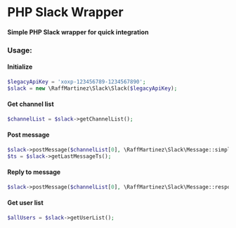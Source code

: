 # PHP Slack Wrapper
#### Simple PHP Slack wrapper for quick integration

### Usage:

#### Initialize
```php
$legacyApiKey = 'xoxp-123456789-1234567890';
$slack = new \RaffMartinez\Slack\Slack($legacyApiKey);
```
#### Get channel list

```php
$channelList = $slack->getChannelList();
```
#### Post message
```php
$slack->postMessage($channelList[0], \RaffMartinez\Slack\Message::simpleMessage('Hello', 'MyBot'));
$ts = $slack->getLastMessageTs();
```

#### Reply to message
```php
$slack->postMessage($channelList[0], \RaffMartinez\Slack\Message::responseMessage('Hello', 'MyBot', $ts));
```

#### Get user list
```php
$allUsers = $slack->getUserList();
```

